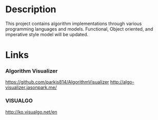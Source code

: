 # Description
This project contains algorithm implementations through various programming languages and models. Functional, Object oriented, and imperative style model will be updated.

# Links
### Algorithm Visualizer
https://github.com/parkjs814/AlgorithmVisualizer
http://algo-visualizer.jasonpark.me/
### VISUALGO
http://ko.visualgo.net/en

